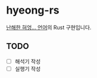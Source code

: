 # hyeong-rs

[난해한 혀엉... 언어](https://gist.github.com/xnuk/d9f883ede568d97caa158255e4b4d069)의
Rust 구현입니다.

## TODO

- [ ] 해석기 작성
- [ ] 실행기 작성
